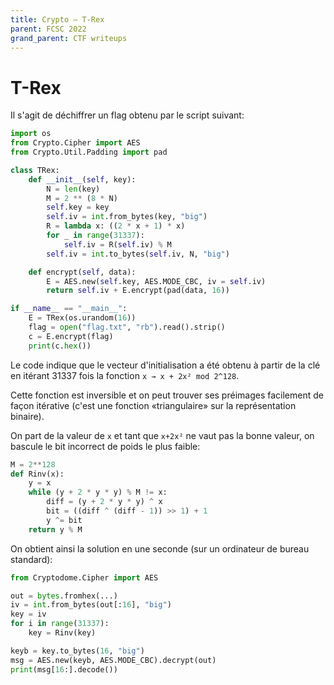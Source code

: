 ```yaml
---
title: Crypto — T-Rex
parent: FCSC 2022
grand_parent: CTF writeups
---
```


T-Rex
===

Il s'agit de déchiffrer un flag obtenu par le script suivant:

```python
import os
from Crypto.Cipher import AES
from Crypto.Util.Padding import pad

class TRex:
	def __init__(self, key):
		N = len(key)
		M = 2 ** (8 * N)
		self.key = key
		self.iv = int.from_bytes(key, "big")
		R = lambda x: ((2 * x + 1) * x)
		for _ in range(31337):
			self.iv = R(self.iv) % M
		self.iv = int.to_bytes(self.iv, N, "big")

	def encrypt(self, data):
		E = AES.new(self.key, AES.MODE_CBC, iv = self.iv)
		return self.iv + E.encrypt(pad(data, 16))

if __name__ == "__main__":
	E = TRex(os.urandom(16))
	flag = open("flag.txt", "rb").read().strip()
	c = E.encrypt(flag)
	print(c.hex())

```

Le code indique que le vecteur d'initialisation a été obtenu
à partir de la clé en itérant 31337 fois la fonction
`x → x + 2x² mod 2^128`.

Cette fonction est inversible et on peut trouver ses préimages
facilement de façon itérative (c'est une fonction «triangulaire»
sur la représentation binaire).

On part de la valeur de `x` et tant que `x+2x²` ne vaut pas la bonne
valeur, on bascule le bit incorrect de poids le plus faible:
```python
M = 2**128
def Rinv(x):
    y = x
    while (y + 2 * y * y) % M != x:
        diff = (y + 2 * y * y) ^ x
        bit = ((diff ^ (diff - 1)) >> 1) + 1
        y ^= bit
    return y % M
```

On obtient ainsi la solution en une seconde (sur un ordinateur de bureau
standard):
```python
from Cryptodome.Cipher import AES

out = bytes.fromhex(...)
iv = int.from_bytes(out[:16], "big")
key = iv
for i in range(31337):
    key = Rinv(key)

keyb = key.to_bytes(16, "big")
msg = AES.new(keyb, AES.MODE_CBC).decrypt(out)
print(msg[16:].decode())
```
